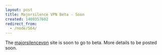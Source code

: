 ```yaml
---
layout: post
title: Majorsilence VPN Beta - Soon
created: 1409357602
redirect_from:
  - /node/564/
---
```

<p>The <a href="https://majorsilencevpn.com/">majorsilencevpn</a> site is soon to go to beta. More details to be posted soon.</p>
